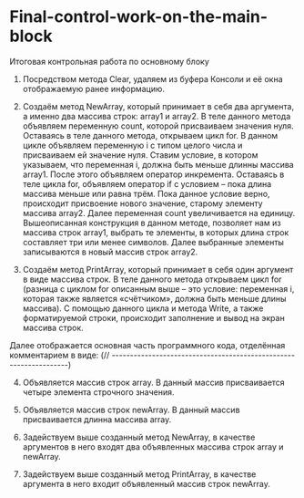 # Final-control-work-on-the-main-block
Итоговая контрольная работа по основному блоку

1.	Посредством метода Clear, удаляем из буфера Консоли и её окна отображаемую ранее информацию.

2.	Создаём метод NewArray, который принимает в себя два аргумента, а именно два массива строк: array1 и array2.
    В теле данного метода объявляем переменную count, которой присваиваем значения нуля. Оставаясь в теле данного метода, открываем цикл for.
  	В данном цикле объявляем переменную i с типом целого числа и присваиваем ей значение нуля. Ставим условие, в котором указываем, что переменная i, должна быть меньше длинны массива array1.
  	После этого объявляем оператор инкремента. Оставаясь в теле цикла for, объявляем оператор if с условием – пока длина массива меньше или равна трём.
  	Пока данное условие верно, происходит присвоение нового значение, старому элементу массива array2. Далее переменная count увеличивается на единицу.
  	Вышеописанная конструкция в данном методе, позволяет нам из массива строк array1, выбрать те элементы, в которых длина строк составляет три или менее символов. Далее выбранные элементы записываются в новый массив строк array2.

3.	Создаём метод PrintArray, который принимает в себя один аргумент в виде массива строк.
    В теле данного метода открываем цикл for (разница с циклом for описанным выше – это условие: переменная i, которая также является «счётчиком», должна быть меньше длины массива).
    С помощью данного цикла и метода Write, а также форматируемой строки, происходит заполнение и вывод на экран массива строк.

Далее отображается основная часть программного кода, отделённая комментарием в виде:
(// ------------------------------------------------------------------)

4.	Объявляется массив строк array. В данный массив присваивается четыре элемента строчного значения.

5.	Объявляется массив строк newArray. В данный массив присваивается длинна массива array.

6.	Задействуем выше созданный метод NewArray, в качестве аргументов в него входят два объявленных массива строк array и newArray.

7.	Задействуем выше созданный метод PrintArray, в качестве аргумента в него входит объявленный массив строк newArray.
